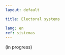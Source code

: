 ```yaml
---
layout: default

title: Electoral systems

lang: en
ref: sistemas
---
```


(in progress)

<!--
## Sistema electoral 
Se entiende por sistema electoral a la forma de llevar a cabo una elección y determinar sus resultados. Esto se suele homologar al mecanismo de asignación de escaños usado, omitiendo otros aspectos como la conformación de pactos electorales, la manera de marcar preferencias en la papeleta y la emisión de las mismas, la división político-electoral, además de las normativas que rigen dicha elección. 

En el caso de las elecciones parlamentarias chilenas, en la actualidad el país se divide en 28 distritos y 16 circunscripciones para las elecciones de diputados y senadores, respectivamente; se utiliza una cédula única de votación y un mecanismo proporcional que considera pactos nacionales entre partidos (llamado D'Hondt a dos niveles). 

Las variaciones de estos elementos, desde 1925 a la fecha, se describen a continuación.

## División político-electoral
Antiguamente, la organización administrativa del país consistía en provincias, departamentos y comunas-subdelegaciones, siendo las dos primeras equivalentes a las actuales regiones y provincias. 

Entre 1925 y 1940 el país fue reorganizado múltiples veces. Producto del [DL 354](https://www.bcn.cl/leychile/navegar?idNorma=1038799){:target="_blank"}, en 1925 se establecieron 23 provincias y 1 territorio de colonización, lo cual cambió a 16 provincias y 2 territorios en 1927 ([DFL 8582](https://www.bcn.cl/leychile/navegar?i=5656) y [DFL 8583](https://www.bcn.cl/leychile/navegar?idNorma=19463){:target="_blank"}). En 1929 se fija una nueva definición de límites provinciales ([Decreto 2335](https://www.bcn.cl/leychile/navegar?idNorma=1134694){:target="_blank"}), que convierte en provincias a los territorios de Aysén y Magallanes; y a raíz del Tratado de Lima de ese año, el departamento de Arica pasa a ser parte de Tarapacá ([Decreto 760](https://www.bcn.cl/leychile/navegar?idNorma=265616){:target="_blank"}). En la década siguiente se crean nuevas provincias y reinstauran las antiguas, quedando el país conformado por 24 de ellas en 1940.

La división político-electoral fue fijada en 1925 (DFL 543) y reemplazada en 1931 ([DFL 232](https://www.bcn.cl/leychile/navegar?idNorma=1050039){:target="_blank"}), sufriendo esta última modificaciones ligadas a la reorganizaciones territoriales de dicha década. La llamada *República Presidencial* estuvo entonces dividida de la forma siguiente:

* **1925-1931**.
El DL 543 formó 23 *agrupaciones departamentales*, equivalentes a los actuales distritos electorales, que escogían un parlamento de 132 diputados. Para el Senado existían 9 *agrupaciones provinciales*, conformadas por una o más provincias, que elegían 5 representantes cada una. Estas unidades territoriales estaban comprendidas entre Pisagua y Quinchao.   

  Ambas cámaras se renovaron por completo en 1925. En la elección del Congreso Termal de 1930 se añadió un representante más a Santiago, sumando 133 diputados. 

* **1931-1940**.
El DFL 232 dió a Arica, Aysén y Magallanes representación parlamentaria, formando 24 *agrupaciones departamentales* que escogían inicialmente 140 diputados. Éstas coincidían con las provincias ya existentes, a excepción de: 
  + Santiago, que se dividía en dos. La 7ᵐᵃ, el departamento de Santiago propiamente tal, a su vez consistente en 3 distritos que elegían diputados de forma independiente; y la 8ᵛᵃ, también llamada 4ᵗᵒ distrito, que agrupaba los departamentos restantes de la provincia.
  + Ñuble, que contenía las agrupaciones de San Carlos e Itata, y Chillán, Bulnes y Yungay. 
  + Aconcagua, Colchagua, Talca, Concepción y Cautín, que si bien constaban de dos agrupaciones, se dividirían a lo largo de la década de 1930.
  + Llanquihue y Aysén, que a pesar de no ser colindantes formaban una sola agrupación.  

  El número de agrupaciones aumentó a 26, producto de la división de la 13ᵛᵃ en Maule y Linares ([Ley 5112](https://www.bcn.cl/leychile/navegar?idNorma=281357){:target="_blank"}), y la creación de la provincia de Osorno en 1940 ([Ley 6505](https://www.bcn.cl/leychile/navegar?idNorma=25361){:target="_blank"}). Los escaños de la Cámara de Diputados también varían en este período, pues el DL 655 agregó 1 representante a los departamentos de Laja, Victoria y Temuco, siendo elegidos 143 en 1932. El reestablecimiento de la provincia de Arauco y los departamentos de Curepto y Chanco incrementó este cifra a 146 para la elección de 1937, pasando a 147 diputados en 1941 por la creación de la provincia de Malleco ([Ley 5992](https://www.bcn.cl/leychile/navegar?idNorma=25259){:target="_blank"}).

  Para el Senado se mantuvieron las 9 *agrupaciones provinciales* y 45 senadores, pero reorganizadas para incluir a los nuevos territorios.

* **1940-1973**.
  Si bien se instauraron nuevos departamentos entre 1940 y 1973, estos no indujeron cambios en las agrupaciones departamentales, con la excepción de Palena ([Ley 13375](https://www.bcn.cl/leychile/navegar?i=27455&f=1959-09-09){:target="_blank"}) que en 1959 modificó, en detrimento de Chiloé, el territorio de Llanquihue y Aysén. La [Ley 16672](https://www.bcn.cl/leychile/navegar?idNorma=130887){:target="_blank"} de 1967 dividió a esta última en dos, asignando a Llanquihue los 3 escaños existentes, a Aysén 2 diputados nuevos y aumentando a 2 los electos en Magallanes, por lo que las cámaras electas en 1969 y 1973 estuvieron conformadas por 150 diputados provenientes de 27 agrupaciones.   
  
  De igual manera, se creó una 10ᵐᵃ agrupación senatorial compuesta por las provincias de Chiloé, Aysén y Magallanes, que hasta ese entonces pertenecían a la novena. De este modo, el Senado pasó a tener 50 integrantes.

A partir de 1974, un nuevo proceso de reorganización territorial conocido como *regionalización* fue llevado a cabo por la dictadura cívico-militar ([DL 573](https://www.bcn.cl/leychile/navegar?idNorma=6207){:target="_blank"}), rompiendo con la continuidad administrativa del país. Se crearon progresivamente 13 regiones ([DL 575](https://www.bcn.cl/leychile/navegar?idNorma=6210){:target="_blank"}), 51 provincias ([DL 1230](https://www.bcn.cl/leychile/navegar?idNorma=6524){:target="_blank"}, [DL 1317](https://www.bcn.cl/leychile/navegar?idNorma=6566){:target="_blank"}, [DL 2867](https://www.bcn.cl/leychile/navegar?idNorma=7019){:target="_blank"} y [DL 3280](https://www.bcn.cl/leychile/navegar?idNorma=7083&idParte=){:target="_blank"}) y 335 comunas ([DL 2868](https://www.bcn.cl/leychile/navegar?idNorma=7020&idParte=){:target="_blank"} y [DFL 1-3260](https://www.bcn.cl/leychile/navegar?idNorma=3396&idParte=){:target="_blank"}), cuyos límites fueron fijados de forma definitiva en 1989 ([DFL 1-18715](https://www.bcn.cl/leychile/navegar?idNorma=3438){:target="_blank"}, [DFL 2-18715](https://www.bcn.cl/leychile/navegar?i=3524){:target="_blank"} y [DFL 3-18715](https://www.bcn.cl/leychile/navegar?idNorma=239073){:target="_blank"}).

Ese mismo año fue establecida una nueva división político-electoral, que perduraría hasta el 2015. Desde el *Retorno a la democracia*, han habido entonces dos de ellas: 
* **1989-2015**. Las leyes [18799](https://www.bcn.cl/leychile/navegar?idNorma=30177){:target="_blank"} y [18828](https://www.bcn.cl/leychile/navegar?i=30204){:target="_blank"} instauraron una división conformada por 60 distritos y 19 circunscripciones, que elegían cada uno a 2 representantes. De este modo, la Cámara de Diputados estaba formada por 120 integrantes; mientras que el número de senadores fluctuó entre 46 y 49 hasta 2005, debido a la existencia de designados y vitalicios, quedando en 38 desde el año 2006.  

  La creación de la región de Los Ríos en 2007 ([Ley 20174](https://www.bcn.cl/leychile/navegar?idNorma=259774){:target="_blank"}) hizo que el distrito 55 pasara de la circunscripción 16 a la 17.

* <strong style="color:#E91E63">**2015-presente**</strong>. La [Ley 20840](https://www.bcn.cl/leychile/navegar?idNorma=1077039){:target="_blank"} cambió el sistema heredado de la dictadura por uno de carácter proporcional, para lo cual fue necesaria una nueva división territorial. El número de distritos quedó en 28, pudiendo elegir cada uno entre 3 y 8 diputados y elevando el total de miembros de la Cámara a 155; mientras que las circunscripciones pasaron a ser 15, correspondientes a las regiones existentes en 2015, escogiendo cada una entre 2 y 5 senadores para conformar un Senado de 50 representantes.  

  La creación de la región de Ñuble en 2017 ([Ley 21033](https://www.bcn.cl/leychile/navegar?idNorma=1107597&idParte=&idVersion=2018-09-06){:target="_blank"}) trajo consigo una 16ᵛᵃ circunscripción y el traspaso de las comunas de Cabrero y Yumbel del distrito 19 al 21.

<!-- -->

<!--
## Mecanismo

### Método de D'Hondt
Una vez que los votos son contados en un distrito o circunscripción, se deben repartir los escaños asociados. Las diversas formas de llevar esto a cabo se conocen como mecanismos electorales, que a grandes rasgos se clasifican en mayoritarios y proporcionales. Los primeros consideran las mayorías individuales, ordenando a los candidatos según la votación obtenida; mientras que los segundos buscan repartir los escaños tomando en consideración los votos obtenidos por cada lista con respecto al total. Por ejemplo, si una de ellas alcanza un 50% de los votos, se esperaría que le correspondan la mitad de los cupos.

Dentro de los mecanismos electorales proporcionales se encuentran los *métodos de divisores*, que se caracterizan por dividir el total de votos de cada lista por una secuencia de números, asignando los escaños a partir de los resultados (cuocientes) mayores. En particular, el **método de D'Hondt** usa la secuencia *{1, 2, ..., total de escaños}*. Su funcionamiento se explica mediante el siguiente ejemplo ([obtenido del SERVEL](https://www.servel.cl/nuevo-sistema-electoral-chileno-metodo-dhont-2/){:target="_blank"}).
>
Se consideran tres listas, A, B y C, que obtuvieron 100, 60 y 40 votos respectivamente. Para asignar 5 escaños: 
> 
+ se dividen los votos de cada lista por 1, 2, 3, 4 y 5, obteniendo la tabla
> 
Lista | Votos | <span style="font-weight:normal">Votos/1</span> | <span style="font-weight:normal">Votos/2</span> | <span style="font-weight:normal">Votos/3</span> | <span style="font-weight:normal">Votos/4</span> | <span style="font-weight:normal">Votos/5</span>
:---:|---:|---|---|---|---|---|
A | 100 | 100 | 50 | 33.33 | 25 | 20
B | 60 | 60 | 30 | 20 | 15 | 12
C | 40 | 40 | 20 | 13.33 | 10 | 8 
>
+ Los cuocientes se ordenan de forma decreciente hasta completar el número de escaños. Dicho de otro modo, se escogen los 5 valores más grandes, es decir, 100 (A), 60 (B), 50 (A), 40 (C) y 33.33 (A) :  
>  
Lista | Votos | <span style="font-weight:normal">Votos/1</span> | <span style="font-weight:normal">Votos/2</span> | <span style="font-weight:normal">Votos/3</span> | <span style="font-weight:normal">Votos/4</span> | <span style="font-weight:normal">Votos/5</span>
:---:|---:|---|---|---|---|---|
A | 100 | <strong style="color:#303F9F">100</strong> | <strong style="color:#303F9F">50</strong> | <strong style="color:#303F9F">33.33</strong> | 25 | 20
B | 60 | <strong style="color:#303F9F">60</strong> | 30 | 20 | 15 | 12
C | 40 | <strong style="color:#303F9F">40</strong> | 20 | 13.33 | 10 | 8 
>  
>  Notar que en caso de empate se escoge a la lista que haya obtenido la mayor votación.
>
+ Por lo tanto, la lista A obtiene 3 escaños, seguida de las listas B y C con 1 cada una.
+ En algunos casos se habla de *cifra repartidora*, que corresponde al último cuociente seleccionado, en este caso 33.33. Cualquier lista que haya obtenido más votos que este número tendrá asegurado un escaño.

### Chile y los sistemas proporcionales
La Ley General de Elecciones de 1925 ([DL 542](https://www.bcn.cl/leychile/navegar?idNorma=6173){:target="_blank"} y [DL 710](https://www.bcn.cl/leychile/navegar?idNorma=6298){:target="_blank"}) dictó por primera vez el uso de un sistema proporcional, el cual se mantuvo vigente hasta 1973. Dicho texto sufrió diversas modificaciones, siendo relevante para el funcionamiento del mecanismo la reforma electoral de 1958 ([Ley 12889](https://www.bcn.cl/leychile/navegar?idNorma=27262&buscar=12889){:target="_blank"}), que condujo a su simplificación.

La dictadura civico-militar, en las postrimerías de su gobierno, establece un nuevo marco normativo a través de la LOC sobre votaciones populares y escrutinios ([Ley 18700](https://www.bcn.cl/leychile/navegar?idNorma=30082){:target="_blank"}). Sin embargo, el sistema electoral es fijado un año después ([Ley 18799](https://www.bcn.cl/leychile/navegar?idNorma=30177){:target="_blank"}). Diseñado para ser afín a la derecha, el *sistema binominal* se mantendría inalterado hasta el 2015, cuando finalmente es reemplazado por un sistema proporcional ([Ley 20840](https://www.bcn.cl/leychile/navegar?idNorma=1077039){:target="_blank"}). 

En todos estos casos, los mecanismos utilizados son variantes del método de D'Hondt, cuyas reglas difieren entre sí producto del tipo de cédula y la conformación de pactos. Estos serán descritos a continuación.
	
* **1925-1958**. Días antes de la primera elección parlamentaria de este período, el [DL 710](https://www.bcn.cl/leychile/navegar?idNorma=6298){:target="_blank"} modificó varios aspectos de la reciente Ley General de Elecciones. Entre ellos, que las listas electorales podrían ser conformadas por más de un partido, siendo estas de carácter local, es decir por agrupación departamental o provincial según la elección respectiva, lo cual permitía asociarse con distintos partidos a lo largo del territorio. Se reinstauró la *cédula particular*, cuya impresión estaría a cargo de las propias listas, señalando además que las papeletas que no expresaban preferencia por un candidato serían contadas como *votos de lista*. Cabe mencionar que al momento de inscribir una lista, ésta debía declarar a sus candidatos siguiendo un orden de precedencia.  

  El mecanismo correspondía al *método de la cifra repartidora*, que es otro nombre para D'Hondt. Una vez asignados los escaños por lista, los candidatos resultaban electos si obtenían más votos que *cifra repartidora*, o bien si superaban este valor a través de dos etapas suplementarias, conocidas como *derrames* y *multiplicaciones*, que tomaban en consideración los votos de lista y el orden de precedencia en el cual se presentaban. De forma más detallada, este operaba de la siguiente manera:  
  
  >
  + se calcula la *cifra repartidora* mediante el método de D'Hondt, otorgando a cada lista un número de escaños resultante de la división entre sus votos totales (la suma de votos de lista y votaciones individuales) y dicho valor.
  + Si producto de lo anterior un escaño se repartiera entre varias listas, este es asignado a aquella que obtuviera la mayor votación. En caso de empate, se considera a la lista que posea la primera mayoría individual, y de existir un nuevo empate este se resuelve por sorteo.
  + Para elegir a los candidatos por lista, 
    - de coincidir su número los escaños atribuídos, se escogen todos. 
    - En caso que sobraran escaños, la diferencia se reparte entre las demás listas como si se tratara de una nueva elección (teniendo que calcular una nueva cifra repartidora sólo para ese fin).  
    - Sino, se declaran electos a quienes hayan obtenido más votos que la cifra repartidora, sumando los votos de lista al candidato que va primero en la papeleta. De quedar cupos por repartir, 
      * se efectúa el *derrame*: los votos sobrantes de cada candidato electo (la diferencia entre su votación y la cifra repartidora) se agregan al primer candidato entre los restantes, quién de resultar elegido, traspasa el nuevo excedente de votos al siguiente, y así consecutivamente según el orden de precedencia.  
      * En última instancia quedan las *multiplicaciones*: los nuevos totales de cada candidato se multiplican por el número de escaños aún a asignar, en el caso del primero en la lista; dicho valor menos 1 para el siguiente y así sucesivamente hasta llegar a 1, valor que se mantiene para quienes estén a continuación. Se escogen las más altas mayorías, primando el orden de precedencia en caso de empate.  

* **1958-1973**. La reforma de 1958 normó el proceso electoral de forma más próxima a como lo entendemos hoy en día, marcando un hito al establecer una cédula única, a cargo de la entonces Dirección del Registro Electoral. Simplicó el mecanismo de asignación de escaños, descartando derrames y multiplicaciones, para ser sustituídos por la elección de las primeras mayorías dentro de cada lista; e igualmente eliminó los votos de lista, aunque luego serían reestablecidos en la Ley General de Elecciones de 1962 ([Ley 14852](https://www.bcn.cl/leychile/navegar?idNorma=27930)).  

  Los partidos se presentaban en listas separadas, pudiendo asociarse en *combinaciones de listas*, que correspondían a pactos electorales a nivel nacional. Estos podían variar únicamente según el tipo de elección y al ser establecidos, debían precisar las agrupaciones departamentales o provinciales donde tendrían validez. Sin embargo, tales combinaciones serían suprimidas, primero para la elección de diputados ([Ley 14089](https://www.bcn.cl/leychile/navegar?idNorma=27664){:target="_blank"}) y luego de senadores ([Ley 14851](https://www.bcn.cl/leychile/navegar?idNorma=27929)). Los partidos compensaron esto mediante pactos por omisión, y finalmente a través de la formación de *partidos federados*, siguiendo un dictamen del TRICEL del año 1972 ([Diario oficial](https://www.diariooficial.interior.gob.cl/versiones-anteriores/do-h/19720609/){:target="_blank"}).  

  En resumen, entre las elecciones de 1965 y 1973, se utilizó este mecanismo:
  >
  + se calcula la *cifra repartidora* mediante el método de D'Hondt, otorgando a cada lista un número de escaños resultante de la división entre sus votos totales (la suma de votos de lista y votaciones individuales) y dicho valor.
  + Si producto de lo anterior un escaño se repartiera entre varias listas, este es asignado a aquella que obtuviera la mayor votación. En caso de empate, se considera a la lista que posea la primera mayoría individual, y de existir un nuevo empate este se resuelve por sorteo.  
  + Para elegir a los candidatos por lista, 
    - de coincidir su número los escaños atribuídos, se escogen todos. 
    - En caso que sobraran escaños, la diferencia se reparte entre las demás listas como si se tratara de una nueva elección (teniendo que calcular una nueva cifra repartidora sólo para ese fin).  
    - Sino, las candidaturas que hayan obtenido las primeras mayorías individuales, hasta completar el número de escaños atribuídos, serán elegidas.  
  
  Notar que para la elección de Senadores de 1961, los escaños se repartían inicialmente entre combinaciones y listas que no hubieran declarado pacto alguno. Las primeras usaban los *votos de combinación* (suma de votos de cada lista) como totales. Al interior de cada combinación se utilizaba nuevamente D'Hondt para asignar los escaños a cada partido.

* **1989-2015**. La [Ley 18799](https://www.bcn.cl/leychile/navegar?idNorma=30177){:target="_blank"} estableció el *sistema binominal*, el cual es un caso particular del método de D'Hondt con 2 escaños por cada distrito y circunscripción. Permitió la formación de pactos electorales, válidos para ambas elecciones parlamentarias y en todo el territorio.  

  Cada lista, conformada por un partido o pacto electoral, tenía permitido presentar hasta 2 candidatos. En consecuencia,
  >
  + Si una lista obtiene mas del doble de votos totales que quién la siguiera, sus dos candidatos resultan electos. Esto es conocido como *doblaje*.
  + En caso contrario, se opta por las listas que hubieran obtenido las dos primeras mayorías de votos totales. Luego, en cada una de ellas, se escoge al candidato de más alta votación.
  + En un eventual empate entre listas, se elige al candidato con más preferencias individuales. Si el empate fuese dentro de una lista, se resuelve por sorteo.

* <strong style="color:#E91E63">**2015-presente**</strong>. La reforma electoral de 2015 retomó el uso de un sistema proporcional, similar al propuesto en 1958. Permite la conformación de pactos electorales entre partidos, siendo estos nacionales y por cada elección parlamentaria. La asignación de escaños se realiza mediante el *método de D'Hondt a dos niveles*, primero entre listas (correspondientes a pactos o partidos que se presenten solos) y luego al interior de cada pacto, para finalmente escoger a los candidatos en función de las más altas votaciones.  
<!--
historia de la ley : https://www.bcn.cl/historiadelaley/nc/historia-de-la-ley/3997/
https://www.bcn.cl/leychile/navegar?idNorma=1108229
-->	

<!--
  
  El artículo 121 de la actual LOC sobre votaciones populares y escrutinios ([DFL 2](https://www.bcn.cl/leychile/navegar?idNorma=1108229){:target="_blank"}) detalla el mecanismo, cuyo funcionamiento puede resumirse en: 
  >
  + Se atribuye un número de escaños a cada lista, mediante el método de D'Hondt.
  + A continuación, dentro de cada pacto electoral, los escaños ya asignados se repartirán entre los partidos que las conforman usando nuevamente este método.
    - Una vez determinado el número de escaños por partido, las candidaturas que hayan obtenido las primeras mayorías individuales, hasta completar dicho número, serán elegidas.
    - Si un partido obtiene más escaños que el total de sus candidaturas, la diferencia se repartirá entre los partidos pertenecientes a su lista. Si aún esto fuera insuficiente, se asignarán entre las demás.
  + En caso de empate, ya sea entre listas o candidatos de una misma lista, el TRICEL efectuará un sorteo para asignar el escaño en cuestión.

  <!--
  Esta reforma fue la primera en instaurar una ley de cuotas de género, pues cada partido tiene la obligación de que hombres y mujeres no puedan superar el 60% de sus candidaturas totales presentadas. Cabe mencionar que esta noción de paridad es distinta a la establecida para la conformación de la Convención Constituyente. -->
